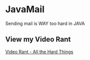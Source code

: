 # JavaMail
Sending mail is WAY too hard in JAVA

## View my Video Rant
[Video Rant - All the Hard Things](https://redwoods.us-west-2.instructuremedia.com/embed/36787c81-3be9-4388-be22-52e2fc66214a)